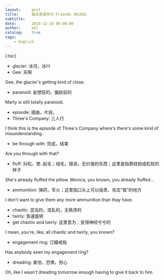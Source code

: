 ```yaml
---
layout:     post
title:      每日英语学习-Friends S01E02
subtitle:   
date:       2018-12-10 00:00:00
author:     mzl
catalog:    true
tags:
    - English
---
```


{:toc}

* glacier: 冰河，冰川
* Gee: 天啊

Gee, the glacier's getting kind of close.

* paranoid: 妄想狂的，偏执狂的

Marty is still totally paranoid.

* episode: 插曲，片段，
* Three's Company: 三人行

I think this is the episode of Three's Company where's there's some kind of misunderstanding.

* be through with: 完成，结束

Are you through with that? 

* fluff: 抖松，使..起毛；绒毛，错误，无价值的东西；这里是指靠枕拍成松软的样子

She's already fluffed the pillow. Monica, you known, you already fluffed...

* ammunition: 弹药，军火；这里指口头上可以指责、攻击“我”的地方

I don't want to give them any more ammunition than thay have.

* chaotic: 混沌的，混乱的，无秩序的
* twirly: 急速旋转
* get chaotic and twirly: 这里意为：变得神经兮兮的

I mean, you're, like, all chaotic and twirly, you known?

* engagement ring: 订婚戒指

Has anybody seen my engagement ring?

* dreading: 害怕，恐惧，担心

Oh, like I wasn't dreading tomorrow enough having to give it back to him.